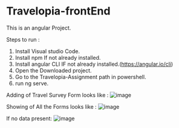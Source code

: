 # Travelopia-frontEnd

This is an angular Project.

Steps to run :

1) Install Visual studio Code.
2) Install npm If not already installed.
3) Install angular CLI IF not already installed.(https://angular.io/cli)
4) Open the Downloaded project.
5) Go to the Travelopia-Assignment path in powershell.
6) run ng serve.

Adding of Travel Survey Form looks like :
![image](https://github.com/kevandaftari/Travelopia-frontEnd/assets/35450646/0b1afcfa-c464-4bb0-9181-b33d47d6db7a)

Showing of All the Forms looks like :
![image](https://github.com/kevandaftari/Travelopia-frontEnd/assets/35450646/4df261be-f0bd-4b82-9d35-d412d059ddbd)

If no data present:
![image](https://github.com/kevandaftari/Travelopia-frontEnd/assets/35450646/1f1d7b05-1e43-4d90-afd2-dae2998a9a75)

